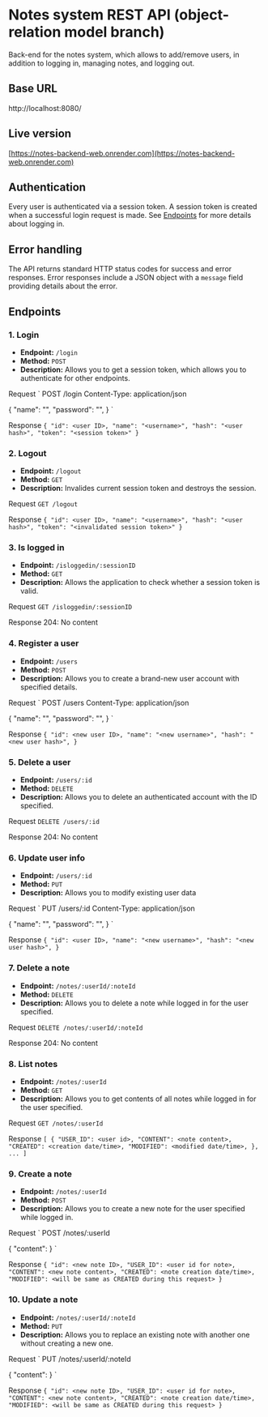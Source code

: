 # Notes system REST API (object-relation model branch)
Back-end for the notes system, which allows to add/remove users, in addition to logging in, managing notes, and logging out.

## Base URL
http://localhost:8080/

## Live version
[https://notes-backend-web.onrender.com](https://notes-backend-web.onrender.com)

## Authentication
Every user is authenticated via a session token. A session token is created when a successful login request is made. See [Endpoints](#Endpoints) for more details about logging in.

## Error handling
The API returns standard HTTP status codes for success and error responses. Error responses include a JSON object with a `message` field providing details about the error.

## Endpoints
### 1. Login

- **Endpoint:** `/login`
- **Method:** `POST`
- **Description:** Allows you to get a session token, which allows you to authenticate for other endpoints.

Request
`
POST /login
Content-Type: application/json

{
"name": "<account username>",
"password": "<account password>",
}
`

Response
`
{
    "id": <user ID>,
    "name": "<username>",
    "hash": "<user hash>",
    "token": "<session token>"
}
`


### 2. Logout

- **Endpoint:** `/logout`
- **Method:** `GET`
- **Description:** Invalides current session token and destroys the session.

Request
`
GET /logout
`

Response
`
{
"id": <user ID>,
"name": "<username>",
"hash": "<user hash>",
"token": "<invalidated session token>"
}
`


### 3. Is logged in

- **Endpoint:** `/isloggedin/:sessionID`
- **Method:** `GET`
- **Description:** Allows the application to check whether a session token is valid.

Request
`
GET /isloggedin/:sessionID
`

Response
204: No content


### 4. Register a user

- **Endpoint:** `/users`
- **Method:** `POST`
- **Description:** Allows you to create a brand-new user account with specified details.

Request
`
POST /users
Content-Type: application/json

{
"name": "<account username>",
"password": "<account password>",
}
`

Response
`
{
"id": <new user ID>,
"name": "<new username>",
"hash": "<new user hash>",
}
`

### 5. Delete a user

- **Endpoint:** `/users/:id`
- **Method:** `DELETE`
- **Description:** Allows you to delete an authenticated account with the ID specified.

Request
`
DELETE /users/:id
`

Response
204: No content

### 6. Update user info

- **Endpoint:** `/users/:id`
- **Method:** `PUT`
- **Description:** Allows you to modify existing user data

Request
`
PUT /users/:id
Content-Type: application/json

{
"name": "<new username>",
"password": "<new password>",
}
`


Response
`
{
"id": <user ID>,
"name": "<new username>",
"hash": "<new user hash>",
}
`

### 7. Delete a note

- **Endpoint:** `/notes/:userId/:noteId`
- **Method:** `DELETE`
- **Description:** Allows you to delete a note while logged in for the user specified.

Request
`
DELETE /notes/:userId/:noteId
`

Response
204: No content

### 8. List notes

- **Endpoint:** `/notes/:userId`
- **Method:** `GET`
- **Description:** Allows you to get contents of all notes while logged in for the user specified.

Request
`
GET /notes/:userId
`

Response
`
[
    {
        "USER_ID": <user id>,
        "CONTENT": <note content>,
        "CREATED": <creation date/time>,
        "MODIFIED": <modified date/time>,
    },
    ...
]
`

### 9. Create a note

- **Endpoint:** `/notes/:userId`
- **Method:** `POST`
- **Description:** Allows you to create a new note for the user specified while logged in.

Request
`
POST /notes/:userId

{
"content": <note contents>
}
`

Response
`
{
"id": <new note ID>,
"USER_ID": <user id for note>,
"CONTENT": <new note content>,
"CREATED": <note creation date/time>,
"MODIFIED": <will be same as CREATED during this request>
}
`

### 10. Update a note

- **Endpoint:** `/notes/:userId/:noteId`
- **Method:** `PUT`
- **Description:** Allows you to replace an existing note with another one without creating a new one.

Request
`
PUT /notes/:userId/:noteId

{
"content": <updated note contents>
}
`

Response
`
{
"id": <new note ID>,
"USER_ID": <user id for note>,
"CONTENT": <new note content>,
"CREATED": <note creation date/time>,
"MODIFIED": <will be same as CREATED during this request>
}
`
